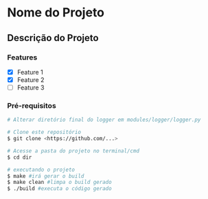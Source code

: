 # Nome do Projeto

## Descrição do Projeto

### Features

- [x] Feature 1
- [x] Feature 2
- [ ] Feature 3

### Pré-requisitos

```bash
# Alterar diretório final do logger em modules/logger/logger.py

# Clone este repositório
$ git clone <https://github.com/...>

# Acesse a pasta do projeto no terminal/cmd
$ cd dir

# executando o projeto
$ make #irá gerar o build
$ make clean #limpa o build gerado
$ ./build #executa o código gerado

```